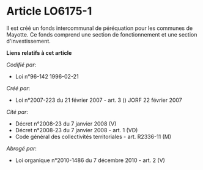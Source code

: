 # Article LO6175-1

Il est créé un fonds intercommunal de péréquation pour les communes de Mayotte. Ce fonds comprend une section de
fonctionnement et une section d'investissement.

**Liens relatifs à cet article**

_Codifié par_:

  - Loi n°96-142 1996-02-21

_Créé par_:

  - Loi n°2007-223 du 21 février 2007 - art. 3 () JORF 22 février 2007

_Cité par_:

  - Décret n°2008-23 du 7 janvier 2008 (V)
  - Décret n°2008-23 du 7 janvier 2008 - art. 1 (VD)
  - Code général des collectivités territoriales - art. R2336-11 (M)

_Abrogé par_:

  - Loi organique n°2010-1486 du 7 décembre 2010 - art. 2 (V)
